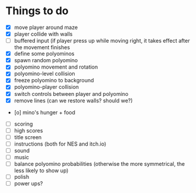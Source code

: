 # Things to do

- [x] move player around maze
- [x] player collide with walls
- [ ] buffered input (if player press up while moving right, it takes effect after the movement finishes
- [x] define some polyominos
- [x] spawn random polyomino
- [x] polyomino movement and rotation
- [x] polyomino-level collision
- [x] freeze polyomino to background
- [x] polyomino-player collision
- [x] switch controls between player and polyomino
- [x] remove lines (can we restore walls? should we?)
- [o] mino's hunger + food
- [ ] scoring
- [ ] high scores
- [ ] title screen
- [ ] instructions (both for NES and itch.io)
- [ ] sound
- [ ] music
- [ ] balance polyomino probabilities (otherwise the more symmetrical, the less likely to show up)
- [ ] polish
- [ ] power ups?
